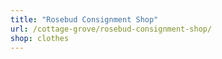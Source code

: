 ```yaml
---
title: "Rosebud Consignment Shop"
url: /cottage-grove/rosebud-consignment-shop/
shop: clothes
---
```

